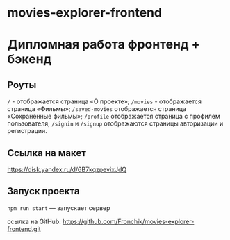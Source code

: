 # movies-explorer-frontend

# Дипломная работа фронтенд + бэкенд

## Роуты

`/` - отображается страница «О проекте»;
`/movies` - отображается страница «Фильмы»;
`/saved-movies` отображается страница «Сохранённые фильмы»;
`/profile` отображается страница с профилем пользователя;
`/signin` и `/signup` отображаются страницы авторизации и регистрации.

## Ссылка на макет

https://disk.yandex.ru/d/6B7kqzpevixJdQ

## Запуск проекта

`npm run start` — запускает сервер

ссылка на GitHub: https://github.com/Fronchik/movies-explorer-frontend.git
